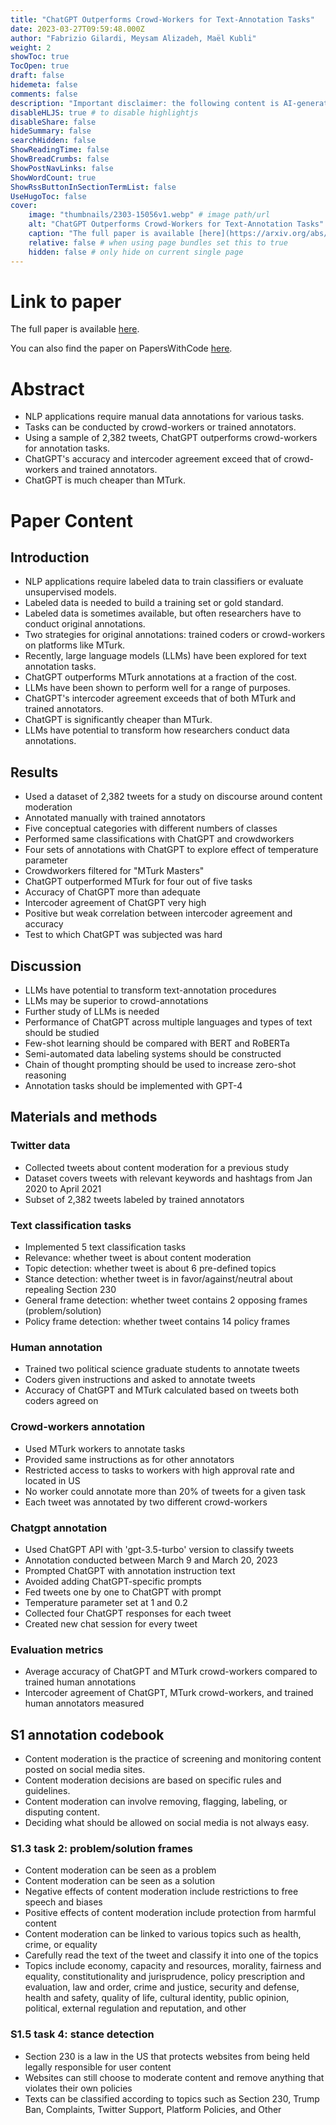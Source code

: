 ```yaml
---
title: "ChatGPT Outperforms Crowd-Workers for Text-Annotation Tasks"
date: 2023-03-27T09:59:48.000Z
author: "Fabrizio Gilardi, Meysam Alizadeh, Maël Kubli"
weight: 2
showToc: true
TocOpen: true
draft: false
hidemeta: false
comments: false
description: "Important disclaimer: the following content is AI-generated, please make sure to fact check the presented information by reading the full paper."
disableHLJS: true # to disable highlightjs
disableShare: false
hideSummary: false
searchHidden: false
ShowReadingTime: false
ShowBreadCrumbs: false
ShowPostNavLinks: false
ShowWordCount: true
ShowRssButtonInSectionTermList: false
UseHugoToc: false
cover:
    image: "thumbnails/2303-15056v1.webp" # image path/url
    alt: "ChatGPT Outperforms Crowd-Workers for Text-Annotation Tasks" # alt text
    caption: "The full paper is available [here](https://arxiv.org/abs/2303.15056)." # display caption under cover
    relative: false # when using page bundles set this to true
    hidden: false # only hide on current single page
---
```


# Link to paper
The full paper is available [here](https://arxiv.org/abs/2303.15056).

You can also find the paper on PapersWithCode [here](https://paperswithcode.com/paper/chatgpt-outperforms-crowd-workers-for-text).

# Abstract
- NLP applications require manual data annotations for various tasks.
- Tasks can be conducted by crowd-workers or trained annotators.
- Using a sample of 2,382 tweets, ChatGPT outperforms crowd-workers for annotation tasks.
- ChatGPT's accuracy and intercoder agreement exceed that of crowd-workers and trained annotators.
- ChatGPT is much cheaper than MTurk.

# Paper Content

## Introduction
- NLP applications require labeled data to train classifiers or evaluate unsupervised models.
- Labeled data is needed to build a training set or gold standard.
- Labeled data is sometimes available, but often researchers have to conduct original annotations.
- Two strategies for original annotations: trained coders or crowd-workers on platforms like MTurk.
- Recently, large language models (LLMs) have been explored for text annotation tasks.
- ChatGPT outperforms MTurk annotations at a fraction of the cost.
- LLMs have been shown to perform well for a range of purposes.
- ChatGPT's intercoder agreement exceeds that of both MTurk and trained annotators.
- ChatGPT is significantly cheaper than MTurk.
- LLMs have potential to transform how researchers conduct data annotations.

## Results
- Used a dataset of 2,382 tweets for a study on discourse around content moderation
- Annotated manually with trained annotators
- Five conceptual categories with different numbers of classes
- Performed same classifications with ChatGPT and crowdworkers
- Four sets of annotations with ChatGPT to explore effect of temperature parameter
- Crowdworkers filtered for "MTurk Masters"
- ChatGPT outperformed MTurk for four out of five tasks
- Accuracy of ChatGPT more than adequate
- Intercoder agreement of ChatGPT very high
- Positive but weak correlation between intercoder agreement and accuracy
- Test to which ChatGPT was subjected was hard

## Discussion
- LLMs have potential to transform text-annotation procedures
- LLMs may be superior to crowd-annotations
- Further study of LLMs is needed
- Performance of ChatGPT across multiple languages and types of text should be studied
- Few-shot learning should be compared with BERT and RoBERTa
- Semi-automated data labeling systems should be constructed
- Chain of thought prompting should be used to increase zero-shot reasoning
- Annotation tasks should be implemented with GPT-4

## Materials and methods

### Twitter data
- Collected tweets about content moderation for a previous study
- Dataset covers tweets with relevant keywords and hashtags from Jan 2020 to April 2021
- Subset of 2,382 tweets labeled by trained annotators

### Text classification tasks
- Implemented 5 text classification tasks
- Relevance: whether tweet is about content moderation
- Topic detection: whether tweet is about 6 pre-defined topics
- Stance detection: whether tweet is in favor/against/neutral about repealing Section 230
- General frame detection: whether tweet contains 2 opposing frames (problem/solution)
- Policy frame detection: whether tweet contains 14 policy frames

### Human annotation
- Trained two political science graduate students to annotate tweets
- Coders given instructions and asked to annotate tweets
- Accuracy of ChatGPT and MTurk calculated based on tweets both coders agreed on

### Crowd-workers annotation
- Used MTurk workers to annotate tasks
- Provided same instructions as for other annotators
- Restricted access to tasks to workers with high approval rate and located in US
- No worker could annotate more than 20% of tweets for a given task
- Each tweet was annotated by two different crowd-workers

### Chatgpt annotation
- Used ChatGPT API with 'gpt-3.5-turbo' version to classify tweets
- Annotation conducted between March 9 and March 20, 2023
- Prompted ChatGPT with annotation instruction text
- Avoided adding ChatGPT-specific prompts
- Fed tweets one by one to ChatGPT with prompt
- Temperature parameter set at 1 and 0.2
- Collected four ChatGPT responses for each tweet
- Created new chat session for every tweet

### Evaluation metrics
- Average accuracy of ChatGPT and MTurk crowd-workers compared to trained human annotations
- Intercoder agreement of ChatGPT, MTurk crowd-workers, and trained human annotators measured

## S1 annotation codebook
- Content moderation is the practice of screening and monitoring content posted on social media sites.
- Content moderation decisions are based on specific rules and guidelines.
- Content moderation can involve removing, flagging, labeling, or disputing content.
- Deciding what should be allowed on social media is not always easy.

### S1.3 task 2: problem/solution frames
- Content moderation can be seen as a problem
- Content moderation can be seen as a solution
- Negative effects of content moderation include restrictions to free speech and biases
- Positive effects of content moderation include protection from harmful content
- Content moderation can be linked to various topics such as health, crime, or equality
- Carefully read the text of the tweet and classify it into one of the topics
- Topics include economy, capacity and resources, morality, fairness and equality, constitutionality and jurisprudence, policy prescription and evaluation, law and order, crime and justice, security and defense, health and safety, quality of life, cultural identity, public opinion, political, external regulation and reputation, and other

### S1.5 task 4: stance detection
- Section 230 is a law in the US that protects websites from being held legally responsible for user content
- Websites can still choose to moderate content and remove anything that violates their own policies
- Texts can be classified according to topics such as Section 230, Trump Ban, Complaints, Twitter Support, Platform Policies, and Other
